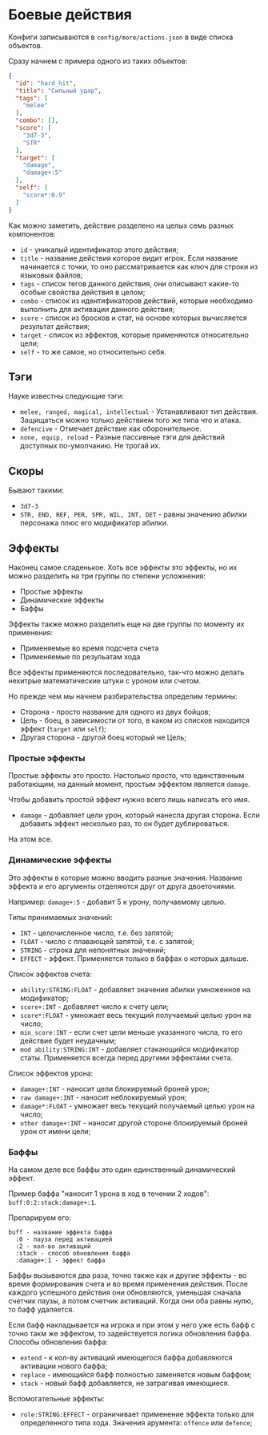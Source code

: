 # Боевые действия

Конфиги записываются в `config/more/actions.json` в виде списка объектов.

Сразу начнем с примера одного из таких объектов:

```json
{
  "id": "hard_hit",
  "title": "Сильный удар",
  "tags": [
    "melee"
  ],
  "combo": [],
  "score": [
    "3d7-3",
    "STR"
  ],
  "target": [
    "damage",
    "damage+:5"
  ],
  "self": [
    "score*:0.9"
  ]
}
```

Как можно заметить, действие разделено на целых семь разных компонентов:
- `id` - уникалый идентификатор этого действия;
- `title` - название действия которое видит игрок. Если название начинается с точки, то оно рассматривается как ключ для строки из языковых файлов;
- `tags` - список тегов данного действия, они описывают какие-то особые свойства действия в целом;
- `combo` - список из идентификаторов действий, которые необходимо выполнить для активации данного действия;
- `score` - список из бросков и стат, на основе которых вычисляется результат действия;
- `target` - список из эффектов, которые применяются относительно цели;
- `self` - то же самое, но относительно себя.

## Тэги

Науке известны следующие тэги:
- `melee, ranged, magical, intellectual` - Устанавливают тип действия. Защищаться можно только действием того же типа что и атака.
- `defencive` - Отмечает действие как оборонительное.
- `none, equip, reload` - Разные пассивные тэги для действий доступных по-умолчанию. Не трогай их.

## Скоры

Бывают такими:
- `3d7-3`
- `STR, END, REF, PER, SPR, WIL, INT, DET` - равны значению абилки персонажа плюс его модификатор абилки.

## Эффекты

Наконец самое сладенькое. Хоть все эффекты это эффекты, но их можно разделить на три группы по степени усложнения:
- Простые эффекты
- Динамические эффекты
- Баффы

Эффекты также можно разделить еще на две группы по моменту их применения:
- Применяемые во время подсчета счета
- Применяемые по резульатам хода

Все эффекты применяются последовательно, так-что можно делать нехитрые математические штуки с уроном или счетом.

Но прежде чем мы начнем разбирательства определим термины:
- Сторона - просто название для одного из двух бойцов;
- Цель - боец, в зависимости от того, в каком из списков находится эффект (`target` или `self`);
- Другая сторона - другой боец который не Цель;

### Простые эффекты

Простые эффекты это просто. Настолько просто, что единственным работающим, на данный момент, простым эффектом является `damage`.

Чтобы добавить простой эффект нужно всего лишь написать его имя.

- `damage` - добавляет цели урон, который нанесла другая сторона. Если добавить эффект несколько раз, то он будет дублироваться.

На этом все.

### Динамические эффекты

Это эффекты в которые можно вводить разные значения. Название эффекта и его аргументы отделяются друг от друга двоеточиями.

Например:
`damage+:5` - добавит 5 к урону, получаемому целью.

Типы принимаемых значений:
- `INT` - целочисленное число, т.е. без запятой;
- `FLOAT` - число с плавающей запятой, т.е. с запятой;
- `STRING` - строка для непонятных значений;
- `EFFECT` - эффект. Применяется только в баффах о которых дальше.

Список эффектов счета:
- `ability:STRING:FLOAT` - добавляет значение абилки умноженное на модификатор;
- `score+:INT` - добавляет число к счету цели;
- `score*:FLOAT` - умножает весь текущий получаемый целью урон на число;
- `min_score:INT` - если счет цели меньше указанного числа, то его действие будет неудачным;
- `mod ability:STRING:INT` - добавляет стакающийся модификатор статы. Применяется всегда перед другими эффектами счета.

Список эффектов урона:
- `damage+:INT` - наносит цели блокируемый броней урон;
- `raw damage+:INT` - наносит неблокируемый урон;
- `damage*:FLOAT` - умножает весь текущий получаемый целью урон на число;
- `other damage+:INT` - наносит другой стороне блокируемый броней урон от имени цели;

### Баффы

На самом деле все баффы это один единственный динамический эффект.

Пример баффа "наносит 1 урона в ход в течении 2 ходов": `buff:0:2:stack:damage+:1`.

Препарируем его:
```
buff - название эффекта баффа
  :0 - пауза перед активацией
  :2 - кол-во активаций
  :stack - способ обновления баффа
  :damage+:1 - эффект баффа
```

Баффы вызываются два раза, точно также как и другие эффекты - во время формирования счета и во время применения действия.
После каждого успешного действия они обновляются, уменьшая сначала счетчик паузы, а потом счетчик активаций. Когда они оба равны нулю, то бафф удаляется.

Если бафф накладывается на игрока и при этом у него уже есть бафф с точно такм же эффектом, то задействуется логика обновления баффа.
Способы обновления баффа:
- `extend` - к кол-ву активаций имеющегося баффа добавляются активации нового баффа;
- `replace` - имеющийся бафф полностью заменяется новым баффом;
- `stack` - новый бафф добавляется, не затрагивая имеющиеся.

Вспомогательные эффекты:
- `role:STRING:EFFECT` - ограничивает применение эффекта только для определенного типа хода. Значения арумента: `offence` или `defence`;